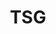 ---
title: TSG
image: tsg
school: dcsz
age: junior school
tool: Unity
download: false
link: https://dulwichcollegebeijing.itch.io/dgj-2023-boltollector
comment: This was a fantastic effort! I love that you made a scratch prototype as well. It is an ambitious project, the car controls are a little tricky (either that or I am bad at driving), but well done for trying to do something this challenging.
judge: Sean Walton
company: Pill Bug Games
---